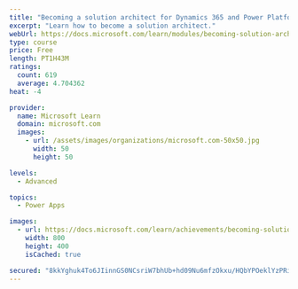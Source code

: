 ```yaml
---
title: "Becoming a solution architect for Dynamics 365 and Power Platform"
excerpt: "Learn how to become a solution architect."
webUrl: https://docs.microsoft.com/learn/modules/becoming-solution-architect/
type: course
price: Free
length: PT1H43M
ratings:
  count: 619
  average: 4.704362
heat: -4

provider:
  name: Microsoft Learn
  domain: microsoft.com
  images:
    - url: /assets/images/organizations/microsoft.com-50x50.jpg
      width: 50
      height: 50

levels:
  - Advanced

topics:
  - Power Apps

images:
  - url: https://docs.microsoft.com/learn/achievements/becoming-solution-architect-social.png
    width: 800
    height: 400
    isCached: true

secured: "8kkYghuk4To6JIinnGS0NCsriW7bhUb+hd09Nu6mfzOkxu/HQbYPOeklYzPRivcL4IYUphRdcajuerDMuquNbwsS7Lw0wgoo2yU81b7Uu7jfOlwOdpW9cEfvG2UcbcvueOIwO49t0cOcYwsBizMfJkKzS6S40dzqx5c5TmBWkR68KjEtGMsH00dhuitLLrlwiewuWLtq0MzTCwmg3czQuCwsZ5Azw5NXjjZ8Bdb0y4ga+QJuI0N+ugoNov6TtgaNo7MwKa9H0kNBCfHsuCduErri2co8P4m1yxS9PztnzJEoKarpVpy29VHSskijy0avLdrWomNvqJ3ldJcH5akRqxmgUIlin3Ujvjy/iJKL6RcPmoFiSsS8kMloqcIozn5UvvI1xqeUUs/ISHhBNe4p8eJ6UHrmVauAefI6CGlULGY=;OjlAtvDjQmi5ii2p1oFfMA=="
---
```


